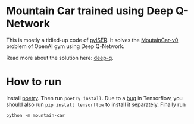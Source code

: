 # Mountain Car trained using Deep Q-Network

This is mostly a tidied-up code of [pylSER][original]. It solves the
[MoutainCar-v0][mountain] problem of OpenAI gym using Deep Q-Network.

Read more about the solution here: [deep-q][deep].

# How to run

Install [poetry][poetry]. Then run `poetry install`. Due to a [bug][bug] in Tensorflow,
you should also run `pip install tensorflow` to install it separately. Finally run

`python -m mountain-car`

[original]: https://github.com/pylSER/Deep-Reinforcement-learning-Mountain-Car
[poetry]: https://poetry.eustace.io/docs/#installation
[bug]: https://github.com/sdispater/poetry/issues/1330
[mountain]: https://gym.openai.com/envs/MountainCar-v0/
[deep]: https://towardsdatascience.com/qrash-course-deep-q-networks-from-the-ground-up-1bbda41d3677
